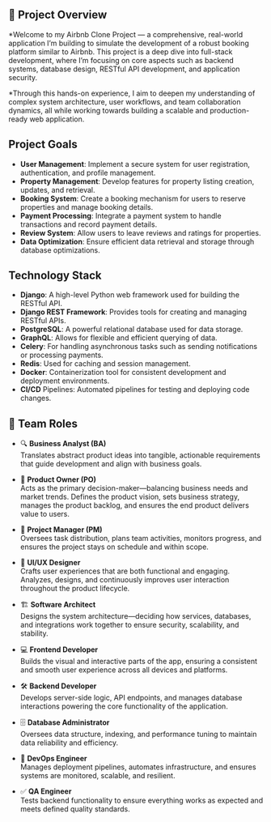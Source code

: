 ## 🏡 Project Overview
*Welcome to my Airbnb Clone Project — a comprehensive, real-world application I’m building to simulate the development of a robust booking platform similar to Airbnb. This project is a deep dive into full-stack development, where I’m focusing on core aspects such as backend systems, database design, RESTful API development, and application security.

*Through this hands-on experience, I aim to deepen my understanding of complex system architecture, user workflows, and team collaboration dynamics, all while working towards building a scalable and production-ready web application.

## Project Goals

- **User Management**: Implement a secure system for user registration, authentication, and profile management.
- **Property Management**: Develop features for property listing creation, updates, and retrieval.
- **Booking System**: Create a booking mechanism for users to reserve properties and manage booking details.
- **Payment Processing**: Integrate a payment system to handle transactions and record payment details.
- **Review System**: Allow users to leave reviews and ratings for properties.
- **Data Optimization**: Ensure efficient data retrieval and storage through database optimizations.

## Technology Stack

- **Django**: A high-level Python web framework used for building the RESTful API.
- **Django REST Framework**: Provides tools for creating and managing RESTful APIs.
- **PostgreSQL**: A powerful relational database used for data storage.
- **GraphQL**: Allows for flexible and efficient querying of data.
- **Celery**: For handling asynchronous tasks such as sending notifications or processing payments.
- **Redis**: Used for caching and session management.
- **Docker**: Containerization tool for consistent development and deployment environments.
- **CI/CD** Pipelines: Automated pipelines for testing and deploying code changes.

## 👥 Team Roles

- 🔍 **Business Analyst (BA)**  
  Translates abstract product ideas into tangible, actionable requirements that guide development and align with business goals.

- 🎯 **Product Owner (PO)**  
  Acts as the primary decision-maker—balancing business needs and market trends. Defines the product vision, sets business strategy, manages the product backlog, and ensures the end product delivers value to users.

- 📅 **Project Manager (PM)**  
  Oversees task distribution, plans team activities, monitors progress, and ensures the project stays on schedule and within scope.

- 🎨 **UI/UX Designer**  
  Crafts user experiences that are both functional and engaging. Analyzes, designs, and continuously improves user interaction throughout the product lifecycle.

- 🏗️ **Software Architect**  
  Designs the system architecture—deciding how services, databases, and integrations work together to ensure security, scalability, and stability.

- 💻 **Frontend Developer**  
  Builds the visual and interactive parts of the app, ensuring a consistent and smooth user experience across all devices and platforms.

- 🛠️ **Backend Developer**  
  Develops server-side logic, API endpoints, and manages database interactions powering the core functionality of the application.

- 🗄️ **Database Administrator**  
  Oversees data structure, indexing, and performance tuning to maintain data reliability and efficiency.

- 🚀 **DevOps Engineer**  
  Manages deployment pipelines, automates infrastructure, and ensures systems are monitored, scalable, and resilient.

- ✅ **QA Engineer**  
  Tests backend functionality to ensure everything works as expected and meets defined quality standards.
